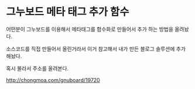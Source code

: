 # 그누보드 메타 태그 추가 함수 

어떤분이 그누보드를 이용해서 메타태그를 함수화로 만들어서 추가 하는 방법을 올려놨다. 

소스코드를 직접 만들어서 올린거라서 이거 참고해서 내가 만든 블로그 솔루션에 추가 해놨다. 

혹시 몰라서 주소를 올려본다. 

http://chongmoa.com/gnuboard/19720